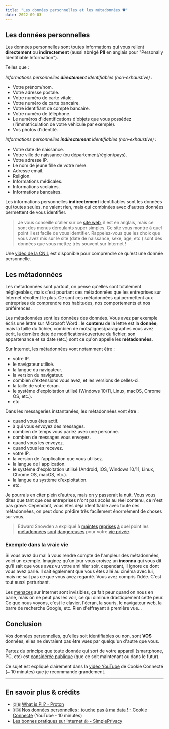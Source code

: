 ```yaml
---
title: "Les données personnelles et les métadonnées 🛡️"
date: 2022-09-03
---
```


## Les données personnelles

Les données personnelles sont toutes informations qui vous relient **directement** ou **indirectement** (aussi abrégé **PII** en anglais pour "Personally Identifiable Information").

Telles que :

*Informations personnelles **directement** identifiables (non-exhaustive) :*

- Votre prénom/nom.
- Votre adresse postale.
- Votre numéro de carte vitale.
- Votre numéro de carte bancaire.
- Votre identifiant de compte bancaire.
- Votre numéro de téléphone.
- Le numéros d'identifications d'objets que vous possédez (l'immatriculation de votre véhicule par exemple).
- Vos photos d'identité.

*Informations personnelles **indirectement** identifiables (non-exhaustive) :*

- Votre date de naissance.
- Votre ville de naissance (ou département/région/pays).
- Votre adresse IP.
- Le nom de jeune fille de votre mère.
- Adresse email.
- Religion.
- Informations médicales.
- Informations scolaires.
- Informations bancaires.

Les informations personnelles **indirectement** identifiables sont les données qui toutes seules, ne valent rien, mais qui combinées avec d'autres données permettent de vous identifier.

> Je vous conseille d'aller sur ce [site web](https://cpg.doc.ic.ac.uk/observatory/), il est en anglais, mais ce sont des menus déroulants super simples. Ce site vous montre à quel point il est facile de vous identifier. Rappelez-vous que les choix que vous avez mis sur le site (date de naissance, sexe, âge, etc.) sont des données que vous mettez très souvent sur Internet !


Une [vidéo de la CNIL](https://www.cnil.fr/fr/definition/donnee-personnelle) est disponible pour comprendre ce qu'est une donnée personnelle.

## Les métadonnées

Les métadonnées sont partout, on pense qu'elles sont totalement négligeables, mais c'est pourtant ces métadonnées que les entreprises sur Internet récoltent le plus. Ce sont ces métadonnées qui permettent aux entreprises de comprendre nos habitudes, nos comportements et nos préférences.

Les métadonnées sont les données des données. Vous avez par exemple écris une lettre sur Microsoft Word : le **contenu** de la lettre est la **donnée**, mais la taille du fichier, combien de mots/lignes/paragraphes vous avez écrit, la dernière date de modification/ouverture du fichier, son appartenance et sa date (etc.) sont ce qu'on appelle les **métadonnées**.

Sur Internet, les métadonnées vont notamment être :

- votre IP.
- le navigateur utilisé.
- la langue du navigateur.
- la version du navigateur.
- combien d'extensions vous avez, et les versions de celles-ci.
- la taille de votre écran.
- le système d'exploitation utilisé (Windows 10/11, Linux, macOS, Chrome OS, etc.).
- etc.

Dans les messageries instantanées, les métadonnées vont être :

- quand vous êtes actif.
- à qui vous envoyez des messages.
- combien de temps vous parlez avec une personne.
- combien de messages vous envoyez.
- quand vous les envoyez.
- quand vous les recevez.
- votre IP.
- la version de l'application que vous utilisez.
- la langue de l'application.
- le système d'exploitation utilisé (Android, IOS, Windows 10/11, Linux, Chrome OS, macOS, etc.).
- la langue du système d'exploitation.
- etc.

Je pourrais en citer plein d'autres, mais on y passerait la nuit.
Vous vous dites que tant que ces entreprises n'ont pas accès au réel contenu, ce n'est pas grave. Cependant, vous êtes déjà identifiable avec toute ces métadonnées, on peut donc prédire très facilement énormément de choses sur vous.

> Edward Snowden a expliqué à [maintes](https://twitter.com/Snowden/status/1607004488744796160) [reprises](https://twitter.com/Snowden/status/661298410142724096) [à](https://twitter.com/Snowden/status/907999096342020096) quel point les [métadonnées](https://twitter.com/Snowden/status/661305566967562240) [sont](https://twitter.com/Snowden/status/733004829317025792) [dangereuses](https://twitter.com/Snowden/status/714951739280072704) pour votre [vie privée](https://twitter.com/Snowden/status/947185551500857344).

### Exemple dans la vraie vie

Si vous avez du mal à vous rendre compte de l'ampleur des métadonnées, voici un exemple. Imaginez qu'un jour vous croisez un **inconnu** qui vous dit qu'il sait que vous avez vu votre ami hier soir, cependant, il ignore ce dont vous avez parlé. Il sait également que vous êtes allé au cinéma avec lui, mais ne sait pas ce que vous avez regardé. Vous avez compris l'idée. C'est tout aussi perturbant.

Les [menaces](/basiques/threat-model) sur Internet sont invisibles, ça fait peur quand on nous en parle, mais on ne peut pas les voir, ce qui diminue drastiquement cette peur. Ce que nous voyons, c'est le clavier, l'écran, la souris, le navigateur web, la barre de recherche Google, etc. Rien d'effrayant à première vue...

## Conclusion

Vos données personnelles, qu'elles soit identifiables ou non, sont **VOS** données, elles ne devraient pas être vues par quelqu'un d'autre que vous.

Partez du principe que toute donnée qui sort de votre appareil (smartphone, PC, etc) est [considérée publique](/fiches/les-bonnes-pratiques/#vie-privée) (que ce soit maintenant ou dans le futur). 

Ce sujet est expliqué clairement dans la [vidéo YouTube](https://www.youtube.com/watch?v=QlsKHNaluoc) de Cookie Connecté (~ 10 minutes) que je recommande grandement.

---

## En savoir plus & crédits

- 🇬🇧️ [What is PII? - Proton](https://proton.me/blog/personal-data)
- 🇫🇷️ [Nos données personnelles : touche pas à ma data ! - Cookie Connecté](https://www.youtube.com/watch?v=QlsKHNaluoc) (YouTube - 10 minutes)
- [Les bonnes pratiques sur Internet 👍️ - SimplePrivacy](/fiches/les-bonnes-pratiques/#vie-privée)
